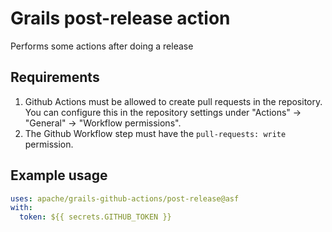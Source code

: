 <!--
SPDX-License-Identifier: Apache-2.0

Licensed under the Apache License, Version 2.0 (the "License");
you may not use this file except in compliance with the License.
You may obtain a copy of the License at

    https://www.apache.org/licenses/LICENSE-2.0

Unless required by applicable law or agreed to in writing, software
distributed under the License is distributed on an "AS IS" BASIS,
WITHOUT WARRANTIES OR CONDITIONS OF ANY KIND, either express or implied.
See the License for the specific language governing permissions and
limitations under the License.
-->

# Grails post-release action

Performs some actions after doing a release

## Requirements

1. Github Actions must be allowed to create pull requests in the repository. You can configure this in the repository settings under "Actions" -> "General" -> "Workflow permissions".
2. The Github Workflow step must have the `pull-requests: write` permission.

## Example usage

```yaml
uses: apache/grails-github-actions/post-release@asf
with:
  token: ${{ secrets.GITHUB_TOKEN }}
```
